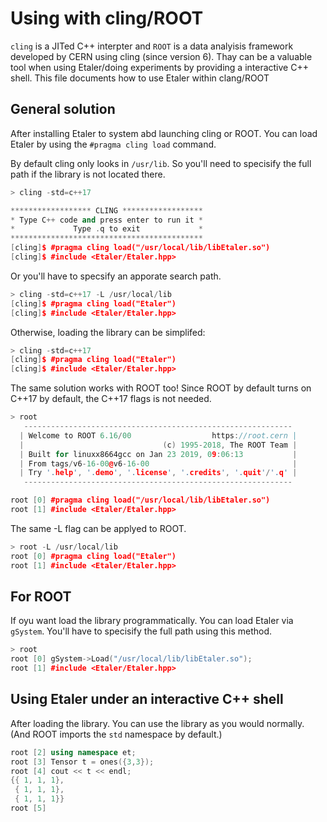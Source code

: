 # Using with cling/ROOT

`cling` is a JITed C++ interpter and `ROOT` is a data analyisis framework developed by CERN using cling (since version 6). Thay can be a valuable tool when using Etaler/doing experiments by providing a interactive C++ shell. This file documents how to use Etaler within clang/ROOT

## General solution
After installing Etaler to system abd launching cling or ROOT. You can load Etaler by using the `#pragma cling load` command.

By default cling only looks in `/usr/lib`. So you'll need to specisify the full path if the library is not located there.
```c++
> cling -std=c++17

****************** CLING ******************
* Type C++ code and press enter to run it *
*             Type .q to exit             *
*******************************************
[cling]$ #pragma cling load("/usr/local/lib/libEtaler.so")
[cling]$ #include <Etaler/Etaler.hpp>
```

Or you'll have to specsify an apporate search path.
```c++
> cling -std=c++17 -L /usr/local/lib
[cling]$ #pragma cling load("Etaler")
[cling]$ #include <Etaler/Etaler.hpp>
```
Otherwise, loading the library can be simplifed:
```c++
> cling -std=c++17
[cling]$ #pragma cling load("Etaler")
[cling]$ #include <Etaler/Etaler.hpp>
```

The same solution works with ROOT too! Since ROOT by default turns on C++17 by default, the C++17 flags is not needed.
```c++
> root
   ------------------------------------------------------------
  | Welcome to ROOT 6.16/00                  https://root.cern |
  |                               (c) 1995-2018, The ROOT Team |
  | Built for linuxx8664gcc on Jan 23 2019, 09:06:13           |
  | From tags/v6-16-00@v6-16-00                                |
  | Try '.help', '.demo', '.license', '.credits', '.quit'/'.q' |
   ------------------------------------------------------------

root [0] #pragma cling load("/usr/local/lib/libEtaler.so")
root [1] #include <Etaler/Etaler.hpp>
```
The same -L flag can be applyed to ROOT.

```c++
> root -L /usr/local/lib
root [0] #pragma cling load("Etaler")
root [1] #include <Etaler/Etaler.hpp>
```

## For ROOT

If oyu want load the library programmatically. You can load Etaler via `gSystem`. You'll have to specisify the full path using this method.

```c++
> root
root [0] gSystem->Load("/usr/local/lib/libEtaler.so");
root [1] #include <Etaler/Etaler.hpp>
```

## Using Etaler under an interactive C++ shell

After loading the library. You can use the library as you would normally. (And ROOT imports the `std` namespace by default.)
```c++
root [2] using namespace et;
root [3] Tensor t = ones({3,3});
root [4] cout << t << endl;
{{ 1, 1, 1},
 { 1, 1, 1},
 { 1, 1, 1}}
root [5]
```